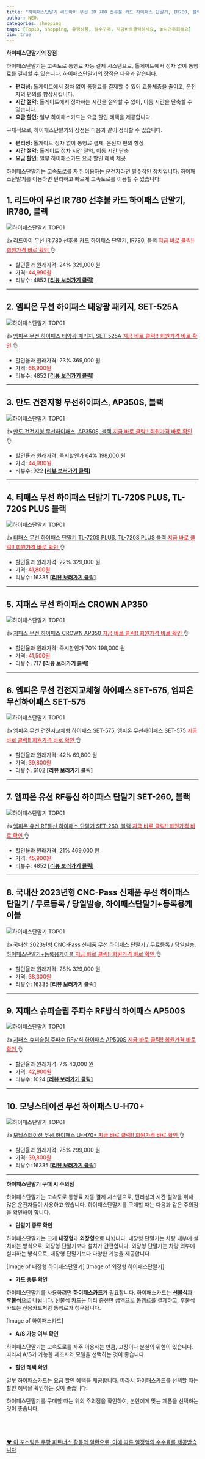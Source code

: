 ```yaml
---
title: "하이패스단말기 리드아이 무선 IR 780 선후불 카드 하이패스 단말기, IR780, 블랙 추천 제품 비교 최저 가격 비교 장점 구매가이드"
author: NEO.
categories: shopping
tags: [Top10, shopping, 유행상품, 필수구매, 지금바로클릭하세요, 놓치면후회해요]
pin: true
---
```

**하이패스단말기의 장점**

하이패스단말기는 고속도로 통행료 자동 결제 시스템으로, 톨게이트에서 정차 없이 통행료를 결제할 수 있습니다. 하이패스단말기의 장점은 다음과 같습니다.

* **편리성:** 톨게이트에서 정차 없이 통행료를 결제할 수 있어 교통체증을 줄이고, 운전자의 편의를 향상시킵니다.
* **시간 절약:** 톨게이트에서 정차하는 시간을 절약할 수 있어, 이동 시간을 단축할 수 있습니다.
* **요금 할인:** 일부 하이패스카드는 요금 할인 혜택을 제공합니다.

구체적으로, 하이패스단말기의 장점은 다음과 같이 정리할 수 있습니다.

* **편리성:** 톨게이트 정차 없이 통행료 결제, 운전자 편의 향상
* **시간 절약:** 톨게이트 정차 시간 절약, 이동 시간 단축
* **요금 할인:** 일부 하이패스카드 요금 할인 혜택 제공

하이패스단말기는 고속도로를 자주 이용하는 운전자라면 필수적인 장치입니다. 하이패스단말기를 이용하면 편리하고 빠르게 고속도로를 이용할 수 있습니다.

   

## 1. 리드아이 무선 IR 780 선후불 카드 하이패스 단말기, IR780, 블랙

![하이패스단말기 TOP01](https://thumbnail10.coupangcdn.com/thumbnails/remote/490x490ex/image/retail/images/2023/01/16/17/4/38f253e5-efc8-4349-966a-f418d09e2d3c.jpg)


👍 [리드아이 무선 IR 780 선후불 카드 하이패스 단말기, IR780, 블랙 <font color=red> 지금 바로 클릭!! 회원가격 바로 확인 </font> ](https://link.coupang.com/re/AFFSDP?lptag=AF3617701&subid=GithubCoopas&pageKey=7070368251&traceid=V0-153&itemId=17555867946&vendorItemId=84722690526) 👌 


- 할인율과 원래가격: 24%  329,000   원
- 가격: <span style='color:red'>44,990원</span>
- 리뷰수: 4852  [**[리뷰 보러가기 클릭]**](https://link.coupang.com/re/AFFSDP?lptag=AF3617701&subid=GithubCoopas&pageKey=7070368251&traceid=V0-153&itemId=17555867946&vendorItemId=84722690526)

---


   

## 2. 엠피온 무선 하이패스 태양광 패키지, SET-525A

![하이패스단말기 TOP01](https://thumbnail9.coupangcdn.com/thumbnails/remote/490x490ex/image/retail/images/2353985708696397-c2902bdf-0605-42ec-9009-36aff8227f63.jpg)


👍 [엠피온 무선 하이패스 태양광 패키지, SET-525A <font color=red> 지금 바로 클릭!! 회원가격 바로 확인 </font> ](https://link.coupang.com/re/AFFSDP?lptag=AF3617701&subid=GithubCoopas&pageKey=20166150&traceid=V0-153&itemId=80101346&vendorItemId=3136078663) 👌 


- 할인율과 원래가격: 23%  369,000   원
- 가격: <span style='color:red'>66,900원</span>
- 리뷰수: 4852  [**[리뷰 보러가기 클릭]**](https://link.coupang.com/re/AFFSDP?lptag=AF3617701&subid=GithubCoopas&pageKey=20166150&traceid=V0-153&itemId=80101346&vendorItemId=3136078663)

---


   

## 3. 만도 건전지형 무선하이패스, AP350S, 블랙

![하이패스단말기 TOP01](https://thumbnail8.coupangcdn.com/thumbnails/remote/490x490ex/image/retail/images/4689484053994618-dc536c38-0ae3-4f6f-aa7d-a47cb6c3edf3.jpg)


👍 [만도 건전지형 무선하이패스, AP350S, 블랙 <font color=red> 지금 바로 클릭!! 회원가격 바로 확인 </font> ](https://link.coupang.com/re/AFFSDP?lptag=AF3617701&subid=GithubCoopas&pageKey=108464895&traceid=V0-153&itemId=328378308&vendorItemId=70910616508) 👌 


- 할인율과 원래가격: 즉시할인가 64%  198,000   원
- 가격: <span style='color:red'>44,900원</span>
- 리뷰수: 922  [**[리뷰 보러가기 클릭]**](https://link.coupang.com/re/AFFSDP?lptag=AF3617701&subid=GithubCoopas&pageKey=108464895&traceid=V0-153&itemId=328378308&vendorItemId=70910616508)

---


   

## 4. 티패스 무선 하이패스 단말기 TL-720S PLUS, TL-720S PLUS 블랙

![하이패스단말기 TOP01](https://thumbnail9.coupangcdn.com/thumbnails/remote/490x490ex/image/retail/images/3751989949020529-93f4cb14-c97d-4e7f-93c9-4178e2f9395f.jpg)


👍 [티패스 무선 하이패스 단말기 TL-720S PLUS, TL-720S PLUS 블랙 <font color=red> 지금 바로 클릭!! 회원가격 바로 확인 </font> ](https://link.coupang.com/re/AFFSDP?lptag=AF3617701&subid=GithubCoopas&pageKey=1369895229&traceid=V0-153&itemId=2402321120&vendorItemId=70397180625) 👌 


- 할인율과 원래가격: 22%  329,000   원
- 가격: <span style='color:red'>41,800원</span>
- 리뷰수: 16335  [**[리뷰 보러가기 클릭]**](https://link.coupang.com/re/AFFSDP?lptag=AF3617701&subid=GithubCoopas&pageKey=1369895229&traceid=V0-153&itemId=2402321120&vendorItemId=70397180625)

---


   

## 5. 지패스 무선 하이패스 CROWN AP350

![하이패스단말기 TOP01](https://thumbnail7.coupangcdn.com/thumbnails/remote/490x490ex/image/vendor_inventory/76a0/91ca91e41677eaed378604e706c8fc7f593864d8ecb1b22874aec7857009.jpg)


👍 [지패스 무선 하이패스 CROWN AP350 <font color=red> 지금 바로 클릭!! 회원가격 바로 확인 </font> ](https://link.coupang.com/re/AFFSDP?lptag=AF3617701&subid=GithubCoopas&pageKey=116890020&traceid=V0-153&itemId=349943809&vendorItemId=70888400906) 👌 


- 할인율과 원래가격: 즉시할인가 70%  198,000   원
- 가격: <span style='color:red'>41,500원</span>
- 리뷰수: 717  [**[리뷰 보러가기 클릭]**](https://link.coupang.com/re/AFFSDP?lptag=AF3617701&subid=GithubCoopas&pageKey=116890020&traceid=V0-153&itemId=349943809&vendorItemId=70888400906)

---


   

## 6. 엠피온 무선 건전지교체형 하이패스 SET-575, 엠피온 무선하이패스 SET-575

![하이패스단말기 TOP01](https://thumbnail7.coupangcdn.com/thumbnails/remote/490x490ex/image/vendor_inventory/8de2/c2f14ff0f0416d233f3503705afd32f90c8c1b55aa770c9999d8f74af1ca.jpg)


👍 [엠피온 무선 건전지교체형 하이패스 SET-575, 엠피온 무선하이패스 SET-575 <font color=red> 지금 바로 클릭!! 회원가격 바로 확인 </font> ](https://link.coupang.com/re/AFFSDP?lptag=AF3617701&subid=GithubCoopas&pageKey=6097808573&traceid=V0-153&itemId=11407001836&vendorItemId=3122076050) 👌 


- 할인율과 원래가격: 42%  69,800   원
- 가격: <span style='color:red'>39,800원</span>
- 리뷰수: 6102  [**[리뷰 보러가기 클릭]**](https://link.coupang.com/re/AFFSDP?lptag=AF3617701&subid=GithubCoopas&pageKey=6097808573&traceid=V0-153&itemId=11407001836&vendorItemId=3122076050)

---


   

## 7. 엠피온 유선 RF통신 하이패스 단말기 SET-260, 블랙

![하이패스단말기 TOP01](https://thumbnail6.coupangcdn.com/thumbnails/remote/490x490ex/image/retail/images/2023/09/05/11/8/41b9aef1-a729-4b8c-9f9a-ad24c589f118.jpg)


👍 [엠피온 유선 RF통신 하이패스 단말기 SET-260, 블랙 <font color=red> 지금 바로 클릭!! 회원가격 바로 확인 </font> ](https://link.coupang.com/re/AFFSDP?lptag=AF3617701&subid=GithubCoopas&pageKey=7575575182&traceid=V0-153&itemId=19987661950&vendorItemId=87085708034) 👌 


- 할인율과 원래가격: 21%  469,000   원
- 가격: <span style='color:red'>45,900원</span>
- 리뷰수: 4852  [**[리뷰 보러가기 클릭]**](https://link.coupang.com/re/AFFSDP?lptag=AF3617701&subid=GithubCoopas&pageKey=7575575182&traceid=V0-153&itemId=19987661950&vendorItemId=87085708034)

---


   

## 8. 국내산 2023년형 CNC-Pass 신제품 무선 하이패스 단말기 / 무료등록 / 당일발송, 하이패스단말기+등록용케이블

![하이패스단말기 TOP01](https://thumbnail10.coupangcdn.com/thumbnails/remote/490x490ex/image/vendor_inventory/3bea/a8480905ab53d4d68fdd23e35fcfa34e8f72e6376e4251c4ab5b43ee650c.jpg)


👍 [국내산 2023년형 CNC-Pass 신제품 무선 하이패스 단말기 / 무료등록 / 당일발송, 하이패스단말기+등록용케이블 <font color=red> 지금 바로 클릭!! 회원가격 바로 확인 </font> ](https://link.coupang.com/re/AFFSDP?lptag=AF3617701&subid=GithubCoopas&pageKey=6433527830&traceid=V0-153&itemId=13893429958&vendorItemId=81143063072) 👌 


- 할인율과 원래가격: 28%  329,000   원
- 가격: <span style='color:red'>38,300원</span>
- 리뷰수: 16335  [**[리뷰 보러가기 클릭]**](https://link.coupang.com/re/AFFSDP?lptag=AF3617701&subid=GithubCoopas&pageKey=6433527830&traceid=V0-153&itemId=13893429958&vendorItemId=81143063072)

---


   

## 9. 지패스 슈퍼슬림 주파수 RF방식 하이패스 AP500S

![하이패스단말기 TOP01](https://thumbnail9.coupangcdn.com/thumbnails/remote/490x490ex/image/vendor_inventory/c316/5bc75fe7d0758c74462245c75b9bf0468db1e53160e5566824b7beead4aa.jpg)


👍 [지패스 슈퍼슬림 주파수 RF방식 하이패스 AP500S <font color=red> 지금 바로 클릭!! 회원가격 바로 확인 </font> ](https://link.coupang.com/re/AFFSDP?lptag=AF3617701&subid=GithubCoopas&pageKey=1403573009&traceid=V0-153&itemId=2438487433&vendorItemId=84132706058) 👌 


- 할인율과 원래가격: 7%  43,000   원
- 가격: <span style='color:red'>42,900원</span>
- 리뷰수: 1024  [**[리뷰 보러가기 클릭]**](https://link.coupang.com/re/AFFSDP?lptag=AF3617701&subid=GithubCoopas&pageKey=1403573009&traceid=V0-153&itemId=2438487433&vendorItemId=84132706058)

---


   

## 10. 모닝스테이션 무선 하이패스 U-H70+

![하이패스단말기 TOP01](https://thumbnail9.coupangcdn.com/thumbnails/remote/490x490ex/image/vendor_inventory/35cc/e73495377b305d5fa97b2d01fb602f5f7ad6879ba6db7fe170987eae91e2.jpg)


👍 [모닝스테이션 무선 하이패스 U-H70+ <font color=red> 지금 바로 클릭!! 회원가격 바로 확인 </font> ](https://link.coupang.com/re/AFFSDP?lptag=AF3617701&subid=GithubCoopas&pageKey=94008464&traceid=V0-153&itemId=291035480&vendorItemId=84119168069) 👌 


- 할인율과 원래가격: 25%  299,000   원
- 가격: <span style='color:red'>39,800원</span>
- 리뷰수: 16335  [**[리뷰 보러가기 클릭]**](https://link.coupang.com/re/AFFSDP?lptag=AF3617701&subid=GithubCoopas&pageKey=94008464&traceid=V0-153&itemId=291035480&vendorItemId=84119168069)

---
**하이패스단말기 구매 시 주의점**

하이패스단말기는 고속도로 통행료 자동 결제 시스템으로, 편리성과 시간 절약을 위해 많은 운전자들이 사용하고 있습니다. 하이패스단말기를 구매할 때는 다음과 같은 주의점을 확인해야 합니다.

* **단말기 종류 확인**

하이패스단말기는 크게 **내장형**과 **외장형**으로 나뉩니다. 내장형 단말기는 차량 내부에 설치하는 방식으로, 외장형 단말기보다 설치가 간편합니다. 외장형 단말기는 차량 외부에 설치하는 방식으로, 내장형 단말기보다 다양한 기능을 제공합니다.

[Image of 내장형 하이패스단말기]
[Image of 외장형 하이패스단말기]

* **카드 종류 확인**

하이패스단말기를 사용하려면 **하이패스카드**가 필요합니다. 하이패스카드는 **선불식**과 **후불식**으로 나뉩니다. 선불식 카드는 미리 충전한 금액으로 통행료를 결제하고, 후불식 카드는 신용카드처럼 통행료가 청구됩니다.

[Image of 하이패스카드]

* **A/S 가능 여부 확인**

하이패스단말기는 고속도로를 자주 이용하는 만큼, 고장이나 분실의 위험이 있습니다. 따라서 A/S가 가능한 제조사와 모델을 선택하는 것이 좋습니다.

* **할인 혜택 확인**

일부 하이패스카드는 요금 할인 혜택을 제공합니다. 따라서 하이패스카드를 선택할 때는 할인 혜택을 확인하는 것이 좋습니다.

하이패스단말기를 구매할 때는 위의 주의점을 확인하여, 본인에게 맞는 제품을 선택하는 것이 좋습니다.<br><br><br><br><br> [ ❤  이 포스팅은 쿠팡 파트너스 활동의 일환으로, 이에 따른 일정액의 수수료를 제공받습니다](https://link.coupang.com/a/bcEFyh)
